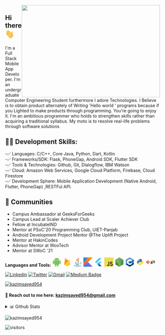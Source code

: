 
<img align='right' src='https://raw.githubusercontent.com/abhisheknaiidu/abhisheknaiidu/master/code.gif' width="450" height="300">

<p align="center">

## Hi there <img src="https://raw.githubusercontent.com/ABSphreak/ABSphreak/master/gifs/Hi.gif" width="30 px">

I'm a Full Stack Mobile App Developer.
I'm an undergraduate Computer Engineering Student furthermore I adore Technologies. I Believe is to obtain product alternately of Writing 'Hello world ' programs because if you Lighted to make products through programming. You're going to enjoy it.
I'm an ambitious programmer who holds to strengthen skills rather than acquiring a traditional syllabus. My moto is to resolve real-life problems through software solutions

## 👨‍💻 Development Skills:
-✅ Languages: C/C++, Core Java, Python, Dart, Kotlin<br>
-✅ Frameworks/SDK: Flask, PhoneGap, Android SDK, Flutter SDK<br>
-✅ Tools & Technologies: Github, Git, Dialogflow, IBM Watson<br>
-✅ Cloud: Amazon Web Services, Google Cloud Platform, Firebase, Cloud Firestore<br>
-✅ Development Sphere: Mobile Application Development (Native Android, Flutter, PhoneGap) ,RESTFul API.<br>


## 👯 Communities
* Campus Ambassador at GeeksForGeeks
* Campus Lead at Scaler Achiever Club
* Fellow at IncubateIND
* Mentor at PSoC'20 Programming Club, UIET-Panjab
* Android Development Project Mentor @The Uplift Project
* Mentor at HakinCodes
* Advisor Mentor at WooTech
* Mentor at SWoC '21

**Languages and Tools:**
<code><img height="30" src="https://raw.githubusercontent.com/github/explore/80688e429a7d4ef2fca1e82350fe8e3517d3494d/topics/android/android.png"></code>
<code><img height="30" src="https://raw.githubusercontent.com/github/explore/80688e429a7d4ef2fca1e82350fe8e3517d3494d/topics/firebase/firebase.png"></code>
<img src="https://raw.githubusercontent.com/github/explore/80688e429a7d4ef2fca1e82350fe8e3517d3494d/topics/java/java.png" alt="java" width="30" height="30"/>
<code><img height="30" src="https://raw.githubusercontent.com/github/explore/80688e429a7d4ef2fca1e82350fe8e3517d3494d/topics/kotlin/kotlin.png"></code>
<code><img height="30" src="https://raw.githubusercontent.com/github/explore/80688e429a7d4ef2fca1e82350fe8e3517d3494d/topics/flutter/flutter.png"></code>
<code><img height="30" src="https://raw.githubusercontent.com/github/explore/80688e429a7d4ef2fca1e82350fe8e3517d3494d/topics/javascript/javascript.png"></code>
<code><img height="30" src="https://raw.githubusercontent.com/github/explore/80688e429a7d4ef2fca1e82350fe8e3517d3494d/topics/nodejs/nodejs.png"></code>
<code><img height="30" src="https://raw.githubusercontent.com/github/explore/80688e429a7d4ef2fca1e82350fe8e3517d3494d/topics/cpp/cpp.png"></code>
<code><img height="30" src="https://raw.githubusercontent.com/github/explore/80688e429a7d4ef2fca1e82350fe8e3517d3494d/topics/python/python.png"></code>
<code><img height="30" src="https://raw.githubusercontent.com/github/explore/80688e429a7d4ef2fca1e82350fe8e3517d3494d/topics/git/git.png"></code>


[![Linkedin](https://img.shields.io/badge/-kazimsayed-blue?style=flat-square&logo=Linkedin&logoColor=white&link=https://www.linkedin.com/in/kazimsayed/)](https://www.linkedin.com/in/kazimsayed/)
[![Twitter](https://img.shields.io/badge/-@kazimsayed954-1ca0f1?style=flat-square&labelColor=1ca0f1&logo=twitter&logoColor=white&link=https://twitter.com/kazimsayed954)](https://twitter.com/kazimsayed954)
[![Gmail](https://img.shields.io/badge/-kazimsayed954-c14438?style=flat-square&logo=Gmail&logoColor=white&link=mailto:kazimsayed954@gmail.com)](mailto:kazimsayed954@gmail.com)
[![Medium Badge](https://img.shields.io/badge/-kazimsayed-03a57a?style=flat-square&labelColor=000000&logo=Medium&link=https://medium.com/@kazimsayed954/)](https://medium.com/@kazimsayed954)

<p align="left"> <a href="https://github.com/ryo-ma/github-profile-trophy"><img src="https://github-profile-trophy.vercel.app/?username=kazimsayed954&theme=onedark" alt="kazimsayed954" /></a> </p>

#### 📧 Reach out to me here: kazimsayed954@gmail.com

 <details>
<summary>📊 Github Stats</summary>
 
<img src="https://github-readme-stats.vercel.app/api?username=kazimsayed954&&show_icons=true&title_color=08fdd8&icon_color=bb2acf&text_color=ffffff&bg_color=242424" width="100%"/>

![kazim github stats](https://github-readme-stats.vercel.app/api/top-langs/?username=kazimsayed954&theme=dark&hide=TCL)

![kazim github stats](https://github-readme-stats.vercel.app/api?username=kazimsayed954&hide=["issues"]&show_icons=true)
</details>



<p align="left"> <img src="https://komarev.com/ghpvc/?username=kazimsayed954" alt="kazimsayed954" /> </p>

![visitors](https://visitor-badge.glitch.me/badge?page_id=kazimsayed954.kazimsayed954)
 
 
 
  

